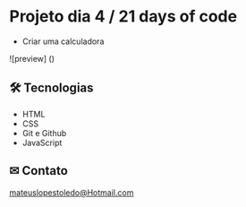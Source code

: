 # Projeto dia 4 / 21 days of code
- Criar uma calculadora 

![preview] ()

## 🛠 Tecnologias 

- HTML
- CSS
- Git e Github
- JavaScript

## ✉ Contato

mateuslopestoledo@Hotmail.com
